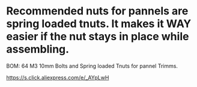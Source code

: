 # Recommended nuts for pannels are spring loaded tnuts. It makes it WAY easier if the nut stays in place while assembling.

BOM: 64 M3 10mm Bolts and Spring loaded Tnuts for pannel Trimms.  

https://s.click.aliexpress.com/e/_AYpLwH
